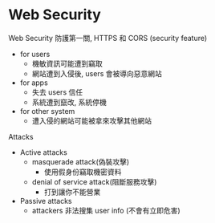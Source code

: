 # Web Security

Web Security 防護第一關, HTTPS 和 CORS (security feature)

- for users
    - 機敏資訊可能遭到竊取
    - 網站遭到入侵後, users 會被導向惡意網站
- for apps
    - 失去 users 信任
    - 系統遭到竄改, 系統停機
- for other system
    - 遭入侵的網站可能被拿來攻擊其他網站

Attacks

- Active attacks
    - masquerade attack(偽裝攻擊)
        - 使用假身份竊取機密資料
    - denial of service attack(阻斷服務攻擊)
        - 打到讓你不能營業
- Passive attacks
    - attackers 非法搜集 user info (不會有立即危害)

